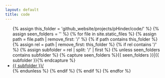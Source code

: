 ```yaml
---
layout: default
title: code
---
```


<ul>
{% assign this_folder = 'github_website/projects/pHinder/code/' %}
{% assign seen_folders = '' %}
{% for file in site.static_files %}
  {% assign path = file.path | remove_first: '/' %}
  {% if path contains this_folder %}
    {% assign rel = path | remove_first: this_folder %}
    {% if rel contains '/' %}
      {% assign subfolder = rel | split: '/' | first %}
      {% unless seen_folders contains subfolder %}
        {% capture seen_folders %}{{ seen_folders }}|{{ subfolder }}{% endcapture %}
        <li><a href="{{ subfolder }}/">{{ subfolder }}/</a></li>
      {% endunless %}
    {% endif %}
  {% endif %}
{% endfor %}
</ul>

